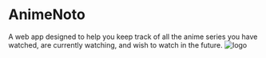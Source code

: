 # AnimeNoto
A web app designed to help you keep track of all the anime series you have watched, are currently watching, and wish to watch in the future.
![logo](C:\Users\Mordecai\Pictures\animenoto_logo.png) 
